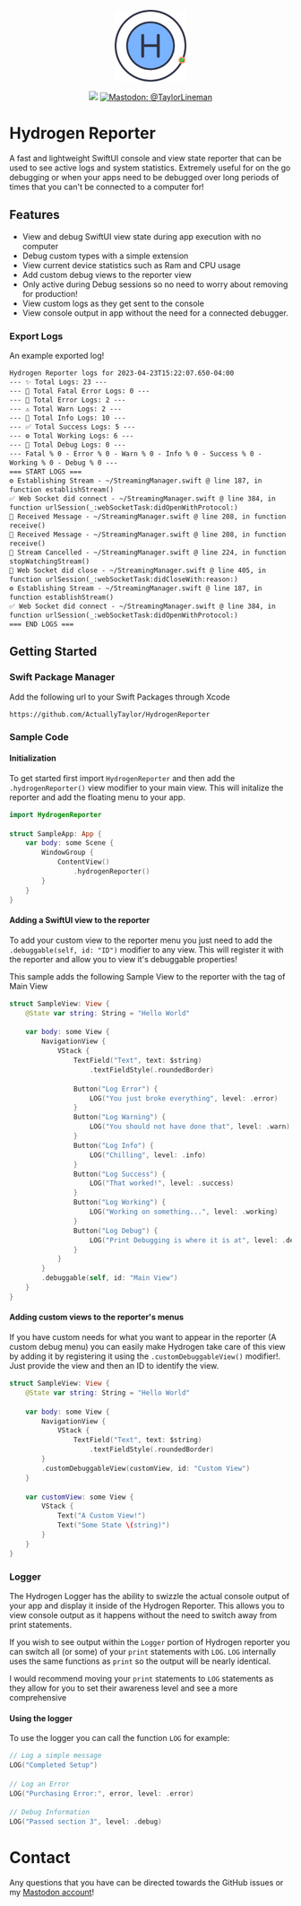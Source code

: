 <p align="center">
    <img src="./assets/icon.png" alt="Hydrogen Reporter Logo" width="128" maxHeight=“128" />
</p>

<p align="center">
    <img src="https://img.shields.io/badge/iOS-16.0+-green.svg" />
    <a href="https://mastodon.social/@TaylorLineman">
        <img src="https://img.shields.io/badge/Contact-@TaylorLineman-blue.svg?style=flat" alt="Mastodon: @TaylorLineman" />
    </a>
</p>

# Hydrogen Reporter
A fast and lightweight SwiftUI console and view state reporter that can be used to see active logs and system statistics. Extremely useful for on the go debugging or when your apps need to be debugged over long periods of times that you can't be connected to a computer for!

## Features
- View and debug SwiftUI view state during app execution with no computer
- Debug custom types with a simple extension
- View current device statistics such as Ram and CPU usage
- Add custom debug views to the reporter view
- Only active during Debug sessions so no need to worry about removing for production!
- View custom logs as they get sent to the console
- View console output in app without the need for a connected debugger.

### Export Logs
An example exported log!

```
Hydrogen Reporter logs for 2023-04-23T15:22:07.650-04:00
--- ✨ Total Logs: 23 ---
--- 🛑 Total Fatal Error Logs: 0 ---
--- 🥲 Total Error Logs: 2 ---
--- ⚠️ Total Warn Logs: 2 ---
--- 🤖 Total Info Logs: 10 ---
--- ✅ Total Success Logs: 5 ---
--- ⚙️ Total Working Logs: 6 ---
--- 🔵 Total Debug Logs: 0 ---
--- Fatal % 0 - Error % 0 - Warn % 0 - Info % 0 - Success % 0 - Working % 0 - Debug % 0 ---
=== START LOGS ===
⚙️ Establishing Stream - ~/StreamingManager.swift @ line 187, in function establishStream()
✅ Web Socket did connect - ~/StreamingManager.swift @ line 384, in function urlSession(_:webSocketTask:didOpenWithProtocol:)
🤖 Received Message - ~/StreamingManager.swift @ line 208, in function receive()
🤖 Received Message - ~/StreamingManager.swift @ line 208, in function receive()
🤖 Stream Cancelled - ~/StreamingManager.swift @ line 224, in function stopWatchingStream()
🤖 Web Socket did close - ~/StreamingManager.swift @ line 405, in function urlSession(_:webSocketTask:didCloseWith:reason:)
⚙️ Establishing Stream - ~/StreamingManager.swift @ line 187, in function establishStream()
✅ Web Socket did connect - ~/StreamingManager.swift @ line 384, in function urlSession(_:webSocketTask:didOpenWithProtocol:)
=== END LOGS ===
```

## Getting Started
### Swift Package Manager
Add the following url to your Swift Packages through Xcode
```
https://github.com/ActuallyTaylor/HydrogenReporter
```

### Sample Code
#### Initialization
To get started first import `HydrogenReporter` and then add the `.hydrogenReporter()` view modifier to your main view. This will initalize the reporter and add the floating menu to your app.

```swift
import HydrogenReporter

struct SampleApp: App {
    var body: some Scene {
        WindowGroup {
            ContentView()
                .hydrogenReporter()
        }
    }
}
```

#### Adding a SwiftUI view to the reporter
To add your custom view to the reporter menu you just need to add the `.debuggable(self, id: "ID")` modifier to any view. This will register it with the reporter and allow you to view it's debuggable properties!

This sample adds the following Sample View to the reporter with the tag of Main View
```swift
struct SampleView: View {
    @State var string: String = "Hello World"

    var body: some View {
        NavigationView {
            VStack {
                TextField("Text", text: $string)
                    .textFieldStyle(.roundedBorder)

                Button("Log Error") {
                    LOG("You just broke everything", level: .error)
                }
                Button("Log Warning") {
                    LOG("You should not have done that", level: .warn)
                }
                Button("Log Info") {
                    LOG("Chilling", level: .info)
                }
                Button("Log Success") {
                    LOG("That worked!", level: .success)
                }
                Button("Log Working") {
                    LOG("Working on something...", level: .working)
                }
                Button("Log Debug") {
                    LOG("Print Debugging is where it is at", level: .debug)
                }
            }
        }
        .debuggable(self, id: "Main View")
    }
}
```

#### Adding custom views to the reporter's menus
If you have custom needs for what you want to appear in the reporter (A custom debug menu) you can easily make Hydrogen take care of this view by adding it by registering it using the `.customDebuggableView()` modifier!. Just provide the view and then an ID to identify the view.

```swift
struct SampleView: View {
    @State var string: String = "Hello World"

    var body: some View {
        NavigationView {
            VStack {
                TextField("Text", text: $string)
                    .textFieldStyle(.roundedBorder)
        }
        .customDebuggableView(customView, id: "Custom View")
    }
    
    var customView: some View {
        VStack {
            Text("A Custom View!")
            Text("Some State \(string)")
        }
    }
}
```

### Logger
The Hydrogen Logger has the ability to swizzle the actual console output of your app and display it inside of the Hydrogen Reporter. This allows you to view console output as it happens without the need to switch away from print statements.

If you wish to see output within the `Logger` portion of Hydrogen reporter you can switch all (or some) of your `print` statements with `LOG`. `LOG` internally uses the same functions as `print` so the output will be nearly identical.

I would recommend moving your `print` statements to `LOG` statements as they allow for you to set their awareness level and see a more comprehensive

#### Using the logger
To use the logger you can call the function `LOG` for example:

```swift
// Log a simple message
LOG("Completed Setup")

// Log an Error
LOG("Purchasing Error:", error, level: .error)

// Debug Information
LOG("Passed section 3", level: .debug)
```

# Contact
Any questions that you have can be directed towards the GitHub issues or my [Mastodon account](https://mastodon.social/@TaylorLineman)!
